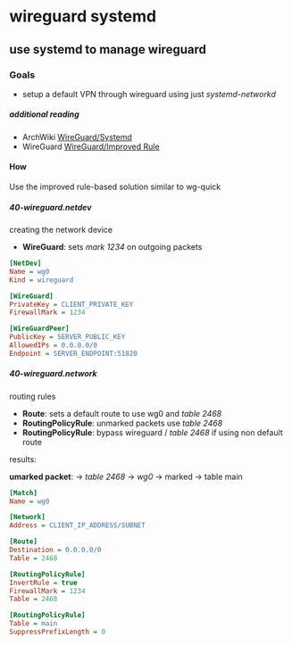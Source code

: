 # wireguard systemd

## use systemd to manage wireguard

### Goals

- setup a default VPN through wireguard using just _systemd-networkd_

##### _additional_ reading

- ArchWiki [WireGuard/Systemd](https://wiki.archlinux.org/index.php/WireGuard#Using_systemd-networkd)
- WireGuard [WireGuard/Improved Rule](https://www.wireguard.com/netns/#improved-rule-based-routing)

#### How

Use the improved rule-based solution similar to wg-quick

##### 40-wireguard.netdev

creating the network device

- **WireGuard**: sets _mark 1234_ on outgoing packets

```ini
[NetDev]
Name = wg0
Kind = wireguard

[WireGuard]
PrivateKey = CLIENT_PRIVATE_KEY
FirewallMark = 1234

[WireGuardPeer]
PublicKey = SERVER_PUBLIC_KEY
AllowedIPs = 0.0.0.0/0
Endpoint = SERVER_ENDPOINT:51820
```

##### 40-wireguard.network

routing rules

- **Route**: sets a default route to use wg0 and _table 2468_
- **RoutingPolicyRule**: unmarked packets use _table 2468_
- **RoutingPolicyRule**: bypass wireguard / _table 2468_ if using non default route

results:

**umarked packet**: -> _table 2468_ -> _wg0_ -> marked -> table main

```ini
[Match]
Name = wg0

[Network]
Address = CLIENT_IP_ADDRESS/SUBNET

[Route]
Destination = 0.0.0.0/0
Table = 2468

[RoutingPolicyRule]
InvertRule = true
FirewallMark = 1234
Table = 2468

[RoutingPolicyRule]
Table = main
SuppressPrefixLength = 0
```
